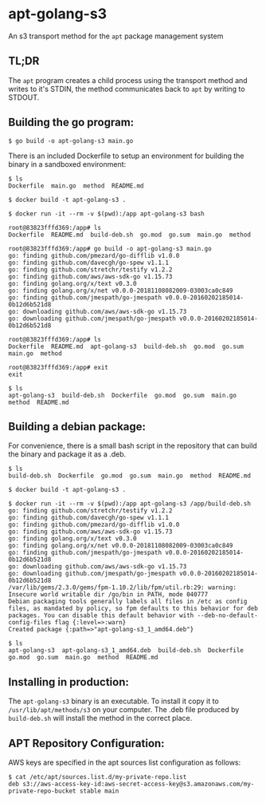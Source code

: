# apt-golang-s3

An s3 transport method for the `apt` package management system

## TL;DR
The `apt` program creates a child process using the transport method and writes to it's STDIN, the method communicates back to `apt` by writing to STDOUT.

## Building the go program:

```
$ go build -o apt-golang-s3 main.go
```

There is an included Dockerfile to setup an environment for building the binary in a sandboxed environment:

```
$ ls
Dockerfile  main.go  method  README.md

$ docker build -t apt-golang-s3 .

$ docker run -it --rm -v $(pwd):/app apt-golang-s3 bash

root@83823fffd369:/app# ls
Dockerfile  README.md  build-deb.sh  go.mod  go.sum  main.go  method

root@83823fffd369:/app# go build -o apt-golang-s3 main.go
go: finding github.com/pmezard/go-difflib v1.0.0
go: finding github.com/davecgh/go-spew v1.1.1
go: finding github.com/stretchr/testify v1.2.2
go: finding github.com/aws/aws-sdk-go v1.15.73
go: finding golang.org/x/text v0.3.0
go: finding golang.org/x/net v0.0.0-20181108082009-03003ca0c849
go: finding github.com/jmespath/go-jmespath v0.0.0-20160202185014-0b12d6b521d8
go: downloading github.com/aws/aws-sdk-go v1.15.73
go: downloading github.com/jmespath/go-jmespath v0.0.0-20160202185014-0b12d6b521d8

root@83823fffd369:/app# ls
Dockerfile  README.md  apt-golang-s3  build-deb.sh  go.mod  go.sum  main.go  method

root@83823fffd369:/app# exit
exit

$ ls
apt-golang-s3  build-deb.sh  Dockerfile  go.mod  go.sum  main.go  method  README.md
```

## Building a debian package:

For convenience, there is a small bash script in the repository that can build the binary and package it as a .deb.

```
$ ls
build-deb.sh  Dockerfile  go.mod  go.sum  main.go  method  README.md

$ docker build -t apt-golang-s3 .

$ docker run -it --rm -v $(pwd):/app apt-golang-s3 /app/build-deb.sh
go: finding github.com/stretchr/testify v1.2.2
go: finding github.com/davecgh/go-spew v1.1.1
go: finding github.com/pmezard/go-difflib v1.0.0
go: finding github.com/aws/aws-sdk-go v1.15.73
go: finding golang.org/x/text v0.3.0
go: finding golang.org/x/net v0.0.0-20181108082009-03003ca0c849
go: finding github.com/jmespath/go-jmespath v0.0.0-20160202185014-0b12d6b521d8
go: downloading github.com/aws/aws-sdk-go v1.15.73
go: downloading github.com/jmespath/go-jmespath v0.0.0-20160202185014-0b12d6b521d8
/var/lib/gems/2.3.0/gems/fpm-1.10.2/lib/fpm/util.rb:29: warning: Insecure world writable dir /go/bin in PATH, mode 040777
Debian packaging tools generally labels all files in /etc as config files, as mandated by policy, so fpm defaults to this behavior for deb packages. You can disable this default behavior with --deb-no-default-config-files flag {:level=>:warn}
Created package {:path=>"apt-golang-s3_1_amd64.deb"}

$ ls
apt-golang-s3  apt-golang-s3_1_amd64.deb  build-deb.sh  Dockerfile  go.mod  go.sum  main.go  method  README.md
```

## Installing in production:

The `apt-golang-s3` binary is an executable. To install it copy it to `/usr/lib/apt/methods/s3` on your computer.
The .deb file produced by `build-deb.sh` will install the method in the correct place.

## APT Repository Configuration:

AWS keys are specified in the apt sources list configuration as follows:

```
$ cat /etc/apt/sources.list.d/my-private-repo.list
deb s3://aws-access-key-id:aws-secret-access-key@s3.amazonaws.com/my-private-repo-bucket stable main
```
